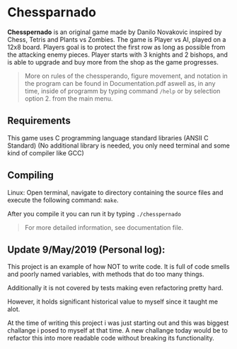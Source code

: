 # Chessparnado 

**Chesspernado** is an original game made by Danilo Novakovic inspired by Chess, Tetris and Plants vs Zombies.
The game is Player vs AI, played on a 12x8 board. Players goal is to protect the first row as long as possible
from the attacking enemy pieces. Player starts with 3 knights and 2 bishops, and is able to upgrade and buy
more from the shop as the game progresses.

> More on rules of the chessperando, figure movement, and notation in the program can be found in Documentation.pdf
aswell as, in any time, inside of programm by typing command `/help` or by selection option 2. from the main menu.

## Requirements

This game uses C programming language standard libraries (ANSII C Standard)
(No additional library is needed, you only need terminal and some kind of compiler like GCC)

## Compiling

Linux: Open terminal, navigate to directory containing the source files and execute the following command:
`make`.

After you compile it you can run it by typing `./chesspernado`

> For more detailed information, see documentation file.

## Update 9/May/2019 (Personal log):

This project is an example of how NOT to write code. It is full of code smells and poorly named variables, with methods that do too many things.

Additionally it is not covered by tests making even refactoring pretty hard.

However, it holds significant historical value to myself since it taught me alot.

At the time of writing this project i was just starting out and this was biggest challange i posed to myself at that time. A new challange today would be to refactor this into more readable code without breaking its functionality.